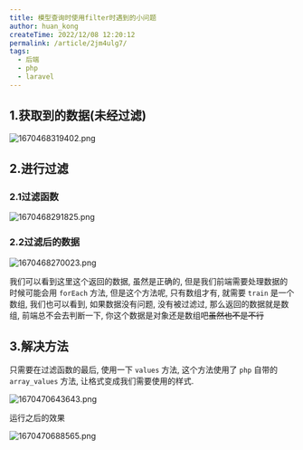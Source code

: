 ```yaml
---
title: 模型查询时使用filter时遇到的小问题
author: huan_kong
createTime: 2022/12/08 12:20:12
permalink: /article/2jm4ulg7/
tags:
  - 后端
  - php
  - laravel
---
```


## 1.获取到的数据(未经过滤)

![1670468319402.png](https://img.huankong.top/i/2022/12/08/639152e39d81d.png)

## 2.进行过滤

### 2.1过滤函数

![1670468291825.png](https://img.huankong.top/i/2022/12/08/639152c7a1170.png)

### 2.2过滤后的数据

![1670468270023.png](https://img.huankong.top/i/2022/12/08/639152b26a2e9.png)

我们可以看到这里这个返回的数据, 虽然是正确的, 但是我们前端需要处理数据的时候可能会用 `forEach` 方法, 但是这个方法呢, 只有数组才有, 就需要 `train` 是一个数组, 我们也可以看到, 如果数据没有问题, 没有被过滤过, 那么返回的数据就是数组, 前端总不会去判断一下, 你这个数据是对象还是数组吧~~虽然也不是不行~~

## 3.解决方法

只需要在过滤函数的最后, 使用一下 `values` 方法, 这个方法使用了 `php` 自带的 `array_values` 方法, 让格式变成我们需要使用的样式.

![1670470643643.png](https://img.huankong.top/i/2022/12/08/63915bf79b19b.png)

运行之后的效果

![1670470688565.png](https://img.huankong.top/i/2022/12/08/63915c2427823.png)
